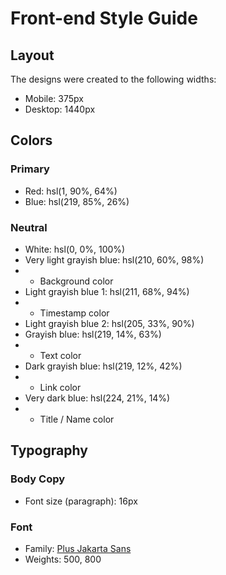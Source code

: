 # Front-end Style Guide

## Layout

The designs were created to the following widths:

- Mobile: 375px
- Desktop: 1440px

## Colors

### Primary

- Red: hsl(1, 90%, 64%)
- Blue: hsl(219, 85%, 26%)

### Neutral

- White: hsl(0, 0%, 100%)
- Very light grayish blue: hsl(210, 60%, 98%)
- - Background color
- Light grayish blue 1: hsl(211, 68%, 94%)
- - Timestamp color
- Light grayish blue 2: hsl(205, 33%, 90%)
- Grayish blue: hsl(219, 14%, 63%)
- - Text color
- Dark grayish blue: hsl(219, 12%, 42%)
- - Link color
- Very dark blue: hsl(224, 21%, 14%)
- - Title / Name color

## Typography

### Body Copy

- Font size (paragraph): 16px

### Font

- Family: [Plus Jakarta Sans](https://fonts.google.com/specimen/Plus+Jakarta+Sans)
- Weights: 500, 800
